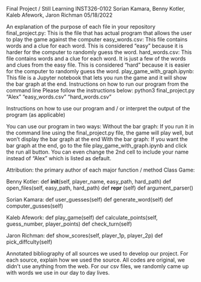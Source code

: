 Final Project / Still Learning
INST326-0102
Sorian Kamara, Benny Kotler, Kaleb Afework, Jaron Richman
05/18/2022

An explanation of the purpose of each file in your repository
final_project.py: This is the file that has actual program that allows the user to play the game against the computer
easy_words.csv: This file contains words and a clue for each word. This is considered “easy” because it is harder for the computer to randomly guess the word.
hard_words.csv: This file contains words and a clue for each word. It is just a few of the words and clues from the easy file. This is considered “hard” because it is easier for the computer to randomly guess the word.
play_game_with_graph.ipynb: This file is a Jupyter notebook that lets you run the game and it will show the bar graph at the end.
Instructions on how to run our program from the command line
Please follow the instructions below:
python3 final_project.py “Alex” “easy_words.csv” “hard_words.csv” 


Instructions on how to use our program and / or interpret the output of the program (as applicable)

You can use our program in two ways:
Without the bar graph: If you run it in the command line using the final_project.py file, the game will play well, but won’t display the bar graph at the end
With the bar graph: If you want the bar graph at the end, go to the file play_game_with_graph.ipynb and click the run all button. You can even change the 2nd cell to include your name instead of “Alex” which is listed as default.

Attribution: the primary author of each major function / method
Class Game:

Benny Kotler:
def __init__(self, player_name, easy_path, hard_path)
def open_files(self, easy_path, hard_path)
def __repr__ (self)
def argument_parser()

Sorian Kamara:
def user_guesses(self)
def generate_word(self)
def computer_gusses(self)

Kaleb Afework:
def play_game(self)
def calculate_points(self, guess_number, player_points)
def check_turn(self)

Jaron Richman:
def show_scores(self, player_1p, player_2p)
def pick_diffculty(self)


Annotated bibliography of all sources we used to develop our project. For each source, explain how we used the source. 
All codes are original, we didn't use anything from the web. For our csv files, we randomly came up with words we use in our day to day lives. 
